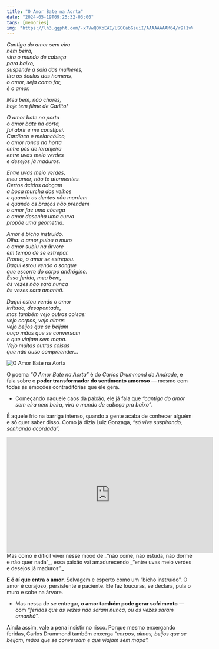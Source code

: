 ```yaml
---
title: "O Amor Bate na Aorta"
date: "2024-05-19T09:25:32-03:00"
tags: [memories]
img: "https://lh3.ggpht.com/-x7VwQDKoEAI/USGCabGsuiI/AAAAAAAAM64/r9l1vV0Anvs/tumblr_mhw8e4IAf41qzhfqvo1_500%25255B4%25255D.gif?imgmax=800"
---
```


_Cantiga do amor sem eira_  
_nem beira,_  
_vira o mundo de cabeça_  
_para baixo,_  
_suspende a saia das mulheres,_  
_tira os óculos dos homens,_  
_o amor, seja como for,_  
_é o amor._  
  
_Meu bem, não chores,_  
_hoje tem filme de Carlito!_  
  
_O amor bate na porta_  
_o amor bate na aorta,_  
_fui abrir e me constipei._  
_Cardíaco e melancólico,_  
_o amor ronca na horta_  
_entre pés de laranjeira_  
_entre uvas meio verdes_  
_e desejos já maduros._  
  
_Entre uvas meio verdes,_  
_meu amor, não te atormentes._  
_Certos ácidos adoçam_  
_a boca murcha dos velhos_  
_e quando os dentes não mordem_  
_e quando os braços não prendem_  
_o amor faz uma cócega_  
_o amor desenha uma curva_  
_propõe uma geometria._  
  
_Amor é bicho instruído._  
_Olha: o amor pulou o muro_  
_o amor subiu na árvore_  
_em tempo de se estrepar._  
_Pronto, o amor se estrepou._  
_Daqui estou vendo o sangue_  
_que escorre do corpo andrógino._  
_Essa ferida, meu bem,_  
_às vezes não sara nunca_  
_às vezes sara amanhã._  
  
_Daqui estou vendo o amor_  
_irritado, desapontado,_  
_mas também vejo outras coisas:_  
_vejo corpos, vejo almas_  
_vejo beijos que se beijam_  
_ouço mãos que se conversam_  
_e que viajam sem mapa._  
_Vejo muitas outras coisas_  
_que não ouso compreender..._

![O Amor Bate na Aorta](https://lh3.ggpht.com/-x7VwQDKoEAI/USGCabGsuiI/AAAAAAAAM64/r9l1vV0Anvs/tumblr_mhw8e4IAf41qzhfqvo1_500%25255B4%25255D.gif?imgmax=800)

O poema  _“O Amor Bate na Aorta”_  é do *Carlos Drummond de Andrade*, e fala sobre o  **poder transformador do sentimento amoroso**  — mesmo com todas as emoções contraditórias que ele gera.

-   Começando naquele caos da paixão, ele já fala que  _“cantiga do amor sem eira nem beira, vira o mundo de cabeça pra baixo”._
    

É aquele frio na barriga intenso, quando a gente acaba de conhecer alguém e só quer saber disso. Como já dizia Luiz Gonzaga,  _“só vive suspirando, sonhando acordada”._
<div class="embed-responsive">
<iframe width="560" height="315" src="https://www.youtube.com/embed/4hBmHs0-f14" title="YouTube video player" frameborder="0" allow="accelerometer; autoplay; clipboard-write; encrypted-media; gyroscope; picture-in-picture; web-share" referrerpolicy="strict-origin-when-cross-origin" allowfullscreen></iframe>
</div>
Mas como é difícil viver nesse mood de _“não come, não estuda, não dorme e não quer nada”_, essa paixão vai amadurecendo  _“entre uvas meio verdes e desejos já maduros”._

**E é aí que entra o amor.** Selvagem e esperto como um “bicho instruído”. O amor é corajoso, persistente e paciente. Ele faz loucuras, se declara, pula o muro e sobe na árvore.

-   Mas nessa de se entregar,  **o amor também pode gerar sofrimento**  — com  _“feridas que às vezes não saram nunca, ou às vezes saram amanhã”._
    

Ainda assim, vale a pena insistir no risco. Porque mesmo enxergando feridas, Carlos Drummond também enxerga  _“corpos, almas, beijos que se beijam, mãos que se conversam e que viajam sem mapa”._
